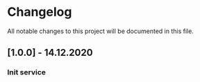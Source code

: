 # Changelog
All notable changes to this project will be documented in this file.

## [1.0.0] - 14.12.2020 
### Init service
